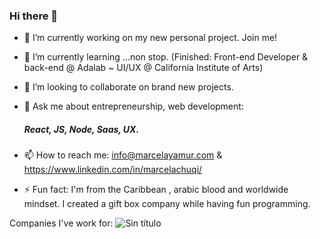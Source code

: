 ### Hi there 👋



- 🔭 I’m currently working on my new personal project. Join me!
- 🌱 I’m currently learning ...non stop. (Finished: Front-end Developer & back-end @ Adalab ~ UI/UX @ California Institute of Arts)
- 👯 I’m looking to collaborate on brand new projects.
- 💬 Ask me about entrepreneurship, web development:
     ##### React, JS, Node, Saas, UX.
     
     
- 📫 How to reach me: info@marcelayamur.com & https://www.linkedin.com/in/marcelachuqi/
- ⚡ Fun fact: I'm from the Caribbean , arabic blood and worldwide mindset. I created a gift box company while having fun programming.

Companies I've work for:
![Sin título](https://user-images.githubusercontent.com/81633985/124368285-ff68e380-dc5f-11eb-9204-5cd0ce13f494.jpg)

